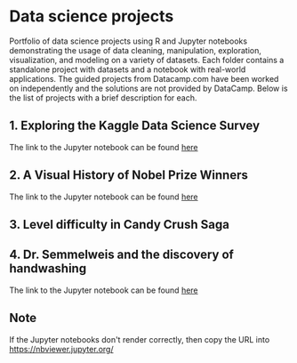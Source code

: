 # Data science projects
Portfolio of data science projects using R and Jupyter notebooks demonstrating the usage of data cleaning, manipulation, exploration, visualization, and modeling on a variety of datasets. Each folder contains a standalone project with datasets and a notebook with real-world applications. The guided projects from Datacamp.com have been worked on independently and the solutions are not provided by DataCamp.
Below is the list of projects with a brief description for each.

## 1. Exploring the Kaggle Data Science Survey
The link to the Jupyter notebook can be found [here](../master/Exploring%20the%20Kaggle%20Data%20Science%20Survey/notebook.ipynb)
## 2. A Visual History of Nobel Prize Winners
The link to the Jupyter notebook can be found [here](../master/A%20Visual%20History%20of%20Nobel%20Prize%20Winners/notebook.ipynb)

## 3. Level difficulty in Candy Crush Saga
## 4. Dr. Semmelweis and the discovery of handwashing
The link to the Jupyter notebook can be found [here](../master/Dr.%20Semmelweis%20and%20the%20Discovery%20of%20Handwashing/notebook.ipynb)



## Note
If the Jupyter notebooks don't render correctly, then copy the URL into https://nbviewer.jupyter.org/
